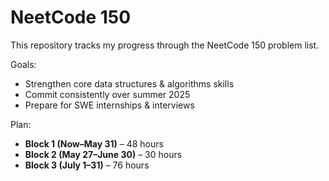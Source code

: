 # NeetCode 150

This repository tracks my progress through the NeetCode 150 problem list.

Goals:
- Strengthen core data structures & algorithms skills
- Commit consistently over summer 2025
- Prepare for SWE internships & interviews

Plan:
- **Block 1 (Now–May 31)** – 48 hours
- **Block 2 (May 27–June 30)** – 30 hours
- **Block 3 (July 1–31)** – 76 hours
